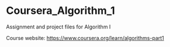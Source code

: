 # Coursera_Algorithm_1

Assignment and project files for Algorithm I

Course website: https://www.coursera.org/learn/algorithms-part1
